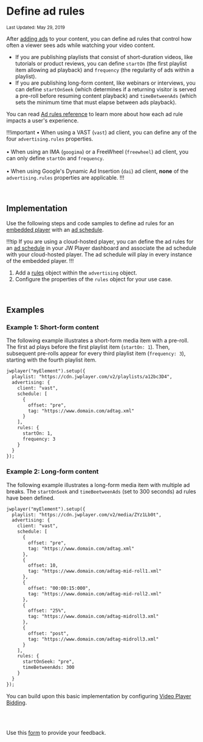 # Define ad rules

<sup>Last Updated: May 29, 2019</sup> 

After [adding ads](../monetize-your-content) to your content, you can define ad rules that control how often a viewer sees ads while watching your video content. 

* If you are publishing playlists that consist of short-duration videos, like tutorials or product reviews, you can define `startOn` (the first playlist item allowing ad playback) and `frequency` (the regularity of ads within a playlist). 
* If you are publishing long-form content, like webinars or interviews, you can define `startOnSeek` (which determines if a returning visitor is served a pre-roll before resuming content playback) and `timeBetweenAds` (which sets the minimum time that must elapse between ads playback).

You can read [Ad rules reference](https://support.jwplayer.com/articles/ad-rules-reference) to learn more about how each ad rule impacts a user's experience.

!!!important
&bull; When using a VAST (`vast`) ad client, you can define any of the four `advertising.rules` properties.<br/><br/>&bull; When using an IMA (`googima`) or a FreeWheel (`freewheel`) ad client, you can only define `startOn` and `frequency`. <br/><br/>&bull; When using Google's Dynamic Ad Insertion (`dai`) ad client, **none** of the `advertising.rules` properties are applicable. 
!!!

<br/>

## Implementation

Use the following steps and code samples to define ad rules for an [embedded player](../../getting-started/add-an-html5-player) with an [ad schedule](../monetize-your-content).

!!!tip
If you are using a cloud-hosted player, you can define the ad rules for an [ad schedule](https://support.jwplayer.com/articles/how-to-schedule-ad-breaks) in your JW Player dashboard and associate the ad schedule with your cloud-hosted player. The ad schedule will play in every instance of the embedded player.
!!!

1. Add a <a href="../../customization/configuration-reference/#advertising-rules" target="_blank">rules</a> object within the `advertising` object.
2. Configure the properties of the `rules` object for your use case.

<br/>

## Examples

### Example 1: Short-form content

The following example illustrates a short-form media item with a pre-roll. The first ad plays before the first playlist item (`startOn: 1`). Then, subsequent pre-rolls appear for every third playlist item (`frequency: 3`), starting with the fourth playlist item.

```html
jwplayer("myElement").setup({
  playlist: "https://cdn.jwplayer.com/v2/playlists/a12bc3D4",
  advertising: {
    client: "vast",
    schedule: [
      {
        offset: "pre",
        tag: "https://www.domain.com/adtag.xml"
      }
    ],
    rules: {
      startOn: 1,
      frequency: 3
    }
  }
});
```

### Example 2: Long-form content

The following example illustrates a long-form media item with multiple ad breaks. The `startOnSeek` and `timeBeetweenAds` (set to 300 seconds) ad rules have been defined.

```html
jwplayer("myElement").setup({
  playlist: "https://cdn.jwplayer.com/v2/media/ZYz1Lb0t",
  advertising: {
    client: "vast",
    schedule: [
      {
        offset: "pre",
        tag: "https://www.domain.com/adtag.xml"
      },
      {
        offset: 10,
        tag: "https://www.domain.com/adtag-mid-roll1.xml"
      },
      {
        offset: "00:00:15:000",
        tag: "https://www.domain.com/adtag-mid-roll2.xml"
      },
      {
        offset: "25%",
        tag: "https://www.domain.com/adtag-midroll3.xml"
      },
      {
        offset: "post",
        tag: "https://www.domain.com/adtag-midroll3.xml"
      }
    ],
    rules: {
      startOnSeek: "pre",
      timeBetweenAds: 300
    }
  }
});
```

You can build upon this basic implementation by configuring [Video Player Bidding](../video_player_bidding_advanced_guide).

<br/><br/>
<div id="wufoo-mff60sc1xnn4cu">
Use this <a href="https://jwplayerdocs.wufoo.com/forms/mff60sc1xnn4cu">form</a> to provide your feedback.
</div>
<script type="text/javascript">var mff60sc1xnn4cu;(function(d, t) {
var s = d.createElement(t), options = {
'userName':'jwplayerdocs',
'formHash':'mff60sc1xnn4cu',
'autoResize':true,
'height':'288',
'async':true,
'host':'wufoo.com',
'header':'show',
'ssl':true,
'defaultValues': 'field118=' + location.pathname};
s.src = ('https:' == d.location.protocol ? 'https://' : 'http://') + 'www.wufoo.com/scripts/embed/form.js';
s.onload = s.onreadystatechange = function() {
var rs = this.readyState; if (rs) if (rs != 'complete') if (rs != 'loaded') return;
try { mff60sc1xnn4cu = new WufooForm();mff60sc1xnn4cu.initialize(options);mff60sc1xnn4cu.display(); } catch (e) {}};
var scr = d.getElementsByTagName(t)[0], par = scr.parentNode; par.insertBefore(s, scr);
})(document, 'script');</script>
